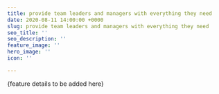 ```yaml
---
title: provide team leaders and managers with everything they need
date: 2020-08-11 14:00:00 +0000
slug: provide team leaders and managers with everything they need
seo_title: ''
seo_description: ''
feature_image: ''
hero_image: ''
icon: ''

---
```

{feature details to be added here}